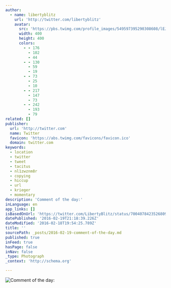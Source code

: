 ```yaml
---
author:
  - name: libertyblitz
    url: 'http://twitter.com/libertyblitz'
    avatar:
      src: 'https://pbs.twimg.com/profile_images/549597395290308608/lEJcVdrz_400x400.jpeg'
      width: 400
      height: 400
      colors:
        - - 176
          - 102
          - 44
        - - 130
          - 59
          - 19
        - - 73
          - 25
          - 10
        - - 217
          - 147
          - 73
        - - 242
          - 193
          - 79
related: []
publisher:
  url: 'http://twitter.com'
  name: Twitter
  favicon: 'https://abs.twimg.com/favicons/favicon.ico'
  domain: twitter.com
keywords:
  - location
  - twitter
  - tweet
  - tacitus
  - nl1zwznm8r
  - copying
  - hiccup
  - url
  - krieger
  - momentary
description: 'Comment of the day:'
inLanguage: en
app_links: []
isBasedOnUrl: 'https://twitter.com/LibertyBlitz/status/700407842352680960'
datePublished: '2016-02-19T21:18:39.226Z'
dateModified: '2016-02-18T19:54:25.789Z'
title: ''
sourcePath: _posts/2016-02-19-comment-of-the-day.md
published: true
inFeed: true
hasPage: false
inNav: false
_type: Photograph
_context: 'http://schema.org'

---
```

![Comment of the day&colon;](https://pbs.twimg.com/media/CbhZOJ0UsAA3Zvz.jpg:large)